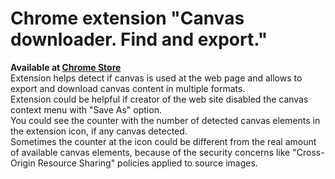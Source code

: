 # Chrome extension "Canvas downloader. Find and export."  
**Available at [Chrome Store](https://chrome.google.com/webstore/detail/canvas-detect-and-downloa/dgfcgcafnnbdpojemnkiiilnnghebgja)**  
Extension helps detect if canvas is used at the web page and allows to export and download canvas content in multiple formats.  
Extension could be helpful if creator of the web site disabled the canvas context menu with "Save As" option.  
You could see the counter with the number of detected canvas elements in the extension icon, if any canvas detected.  
Sometimes the counter at the icon could be different from the real amount of available canvas elements, because of the security concerns like "Cross-Origin Resource Sharing" policies applied to source images.
